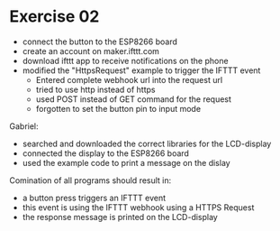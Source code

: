 # Exercise 02

- connect the button to the ESP8266 board
- create an account on maker.ifttt.com
- download ifttt app to receive notifications on the phone
- modified the "HttpsRequest" example to trigger the IFTTT event
	- Entered complete webhook url into the request url
	- tried to use http instead of https
	- used POST instead of GET command for the request
	- forgotten to set the button pin to input mode

Gabriel: 
- searched and downloaded the correct libraries for the LCD-display
- connected the display to the ESP8266 board
- used the example code to print a message on the dislay


Comination of all programs should result in:
- a button press triggers an IFTTT event
- this event is using the IFTTT webhook using a HTTPS Request
- the response message is printed on the LCD-display
